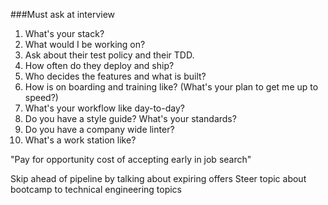 ###Must ask at interview
1) What's your stack?
2) What would I be working on?
3) Ask about their test policy and their TDD.
4) How often do they deploy and ship?
5) Who decides the features and what is built?
6) How is on boarding and training like? (What's your plan to get me up to speed?)
7) What's your workflow like day-to-day?
8) Do you have a style guide? What's your standards?
9) Do you have a company wide linter?
10) What's a work station like?

"Pay for opportunity cost of accepting early in job search"

Skip ahead of pipeline by talking about expiring offers
Steer topic about bootcamp to technical engineering topics
